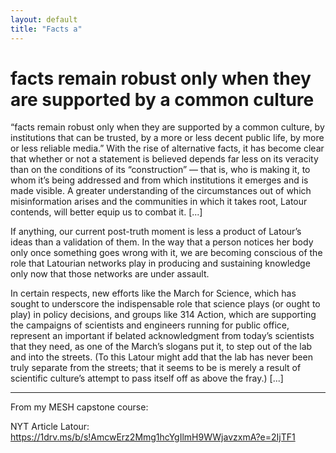 ```yaml
---
layout: default
title: "Facts a"
---
```


# facts remain robust only when they are supported by a common culture

“facts remain robust only when they are supported by a common culture, by institutions that can be trusted, by a more or less decent public life, by more or less reliable media.” With the rise of alternative facts, it has become clear that whether or not a statement is believed depends far less on its veracity than on the conditions of its “construction” — that is, who is making it, to whom it’s being addressed and from which institutions it emerges and is made visible. A greater understanding of the circumstances out of which misinformation arises and the communities in which it takes root, Latour contends, will better equip us to combat it. [...]

 If anything, our current post-truth moment is less a product of Latour’s ideas than a validation of them. In the way that a person notices her body only once something goes wrong with it, we are becoming conscious of the role that Latourian networks play in producing and sustaining knowledge only now that those networks are under assault.
 
 In certain respects, new efforts like the March for Science, which has sought to underscore the indispensable role that science plays (or ought to play) in policy decisions, and groups like 314 Action, which are supporting the campaigns of scientists and engineers running for public office, represent an important if belated acknowledgment from today’s scientists that they need, as one of the March’s slogans put it, to step out of the lab and into the streets. (To this Latour might add that the lab has never been truly separate from the streets; that it seems to be is merely a result of scientific culture’s attempt to pass itself off as above the fray.) [...]

__________
From my MESH capstone course:

NYT Article Latour: https://1drv.ms/b/s!AmcwErz2Mmg1hcYgIlmH9WWjavzxmA?e=2IjTF1